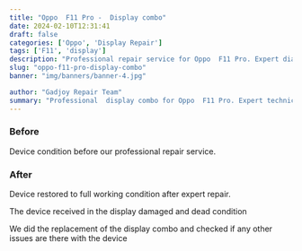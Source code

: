 ```yaml
---
title: "Oppo  F11 Pro -  Display combo"
date: 2024-02-10T12:31:41
draft: false
categories: ['Oppo', 'Display Repair']
tags: ['F11', 'display']
description: "Professional repair service for Oppo  F11 Pro. Expert diagnosis and quality repairs in Bangalore."
slug: "oppo-f11-pro-display-combo"
banner: "img/banners/banner-4.jpg"

author: "Gadjoy Repair Team"
summary: "Professional  display combo for Oppo  F11 Pro. Expert technicians, quality parts, warranty included."
---
```


### Before

Device condition before our professional repair service.

### After

Device restored to full working condition after expert repair.

The device received in the display damaged and dead condition

We did the replacement of the display combo and checked if any other issues are there with the device